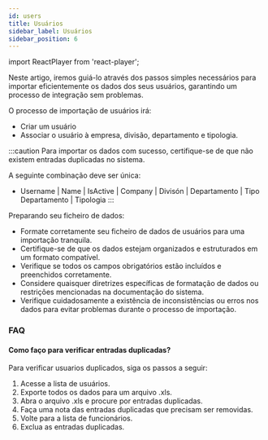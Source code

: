 ```yaml
---
id: users
title: Usuários
sidebar_label: Usuários
sidebar_position: 6
---
```


import ReactPlayer from 'react-player';

Neste artigo, iremos guiá-lo através dos passos simples necessários para importar eficientemente os dados dos seus usuários, garantindo um processo de integração sem problemas.

O processo de importação de usuários irá:

- Criar um usuário
- Associar o usuário à empresa, divisão, departamento e tipologia.

<ReactPlayer controls muted url='/video/Import_Users.mov' />

:::caution
Para importar os dados com sucesso, certifique-se de que não existem entradas duplicadas no sistema.

A seguinte combinação deve ser única:

- Username | Name | IsActive | Company | Divisón | Departamento | Tipo Departamento | Tipologia
  :::

Preparando seu ficheiro de dados:

- Formate corretamente seu ficheiro de dados de usuários para uma importação tranquila.
- Certifique-se de que os dados estejam organizados e estruturados em um formato compatível.
- Verifique se todos os campos obrigatórios estão incluídos e preenchidos corretamente.
- Considere quaisquer diretrizes específicas de formatação de dados ou restrições mencionadas na documentação do sistema.
- Verifique cuidadosamente a existência de inconsistências ou erros nos dados para evitar problemas durante o processo de importação.

### FAQ

#### Como faço para verificar entradas duplicadas?

Para verificar usuarios duplicados, siga os passos a seguir:

1. Acesse a lista de usuários.
2. Exporte todos os dados para um arquivo .xls.
3. Abra o arquivo .xls e procure por entradas duplicadas.
4. Faça uma nota das entradas duplicadas que precisam ser removidas.
5. Volte para a lista de funcionários.
6. Exclua as entradas duplicadas.
